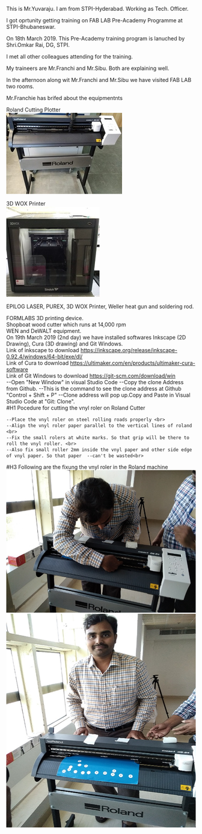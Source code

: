 This is Mr.Yuvaraju. I am from STPI-Hyderabad. Working as Tech. Officer.<br>

I got oprtunity getting training on FAB LAB Pre-Academy Programme at STPI-Bhubaneswar.<br>

On 18th March 2019. This Pre-Academy training program is lanuched by Shri.Omkar Rai, DG, STPI.<br>

I met all other colleagues attending for the training.<br>

My traineers are Mr.Franchi and Mr.Sibu. Both are explaining well.<br>

In the afternoon along wit Mr.Franchi and Mr.Sibu we have visited FAB LAB two rooms.<br>

Mr.Franchie has brifed about the equipmentnts <br>

Roland Cutting Plotter <br>
![Roland Cutting Plotter Image](img/rolandcuttingplotter.jpg)<br>

3D WOX Printer <br>
![3D WOX Printer](img/Sindoh_3DWOX_Printer.jpg)<br>

EPILOG LASER, PUREX, 3D WOX Printer, Weller heat gun and soldering rod.<br>

FORMLABS 3D printing device.<br>
Shopboat wood cutter which runs at 14,000 rpm<br>
WEN and DeWALT equipment.<br>
On 19th March 2019 (2nd day) we have installed softwares Inkscape (2D Drawing), Cura (3D drawing) and Git Windows.<br>
Link of inkscape to download https://inkscape.org/release/inkscape-0.92.4/windows/64-bit/exe/dl/ <br>
Link of Cura to download https://ultimaker.com/en/products/ultimaker-cura-software <br>
Link of Git Windows to download https://git-scm.com/download/win <br>
    --Open "New Window" in visual Studio Code
    --Copy the clone Address from Github. 
    --This is the command to see the clone address at Github "Control + Shift + P"
    --Clone address will pop up.Copy and Paste in Visual Studio Code at "Git: Clone".    
#H1
Pocedure for cutting the vnyl roler on Roland Cutter <br>

    --Place the vnyl roler on steel rolling roads properly <br>
    --Align the vnyl roler paper parallel to the vertical lines of roland <br>
    --Fix the small rolers at white marks. So that grip will be there to roll the vnyl roller. <br>
    --Also fix small roller 2mm inside the vnyl paper and other side edge of vnyl paper. So that paper  --can't be wasted<br>
#H3
Following are the fixung the vnyl roler in the Roland machine <br>
![](img/roland_vnyl_cutter-1.jpg)<br>
![](img/roland_vnyl_cutter-2.jpg)<br>
